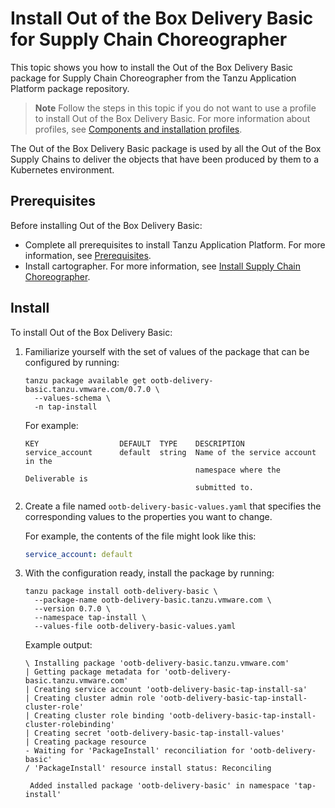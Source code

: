 # Install Out of the Box Delivery Basic for Supply Chain Choreographer

This topic shows you how to install the Out of the Box Delivery Basic package
for Supply Chain Choreographer from the Tanzu Application Platform package
repository.

> **Note** Follow the steps in this topic if you do not want to use a profile to install Out of the Box Delivery Basic. For more information about profiles, see [Components and installation profiles](../about-package-profiles.hbs.md).

The Out of the Box Delivery Basic package is used by all the Out of the Box Supply Chains
to deliver the objects that have been produced by them to a Kubernetes environment.

## <a id='ootbdb-prereqs'></a>Prerequisites

Before installing Out of the Box Delivery Basic:

- Complete all prerequisites to install Tanzu Application Platform. For more information, see [Prerequisites](../prerequisites.md).
- Install cartographer. For more information, see [Install Supply Chain Choreographer](install-scc.md).

## <a id='oobtdb-install'></a> Install

To install Out of the Box Delivery Basic:

1. Familiarize yourself with the set of values of the package that can be
   configured by running:

    ```console
    tanzu package available get ootb-delivery-basic.tanzu.vmware.com/0.7.0 \
      --values-schema \
      -n tap-install
    ```

    For example:

    ```console
    KEY                  DEFAULT  TYPE    DESCRIPTION
    service_account      default  string  Name of the service account in the
                                          namespace where the Deliverable is
                                          submitted to.
    ```

1. Create a file named `ootb-delivery-basic-values.yaml` that specifies the
   corresponding values to the properties you want to change.

   For example, the contents of the file might look like this:

    ```yaml
    service_account: default
    ```

1. With the configuration ready, install the package by running:


    ```console
    tanzu package install ootb-delivery-basic \
      --package-name ootb-delivery-basic.tanzu.vmware.com \
      --version 0.7.0 \
      --namespace tap-install \
      --values-file ootb-delivery-basic-values.yaml
    ```

    Example output:

    ```console
    \ Installing package 'ootb-delivery-basic.tanzu.vmware.com'
    | Getting package metadata for 'ootb-delivery-basic.tanzu.vmware.com'
    | Creating service account 'ootb-delivery-basic-tap-install-sa'
    | Creating cluster admin role 'ootb-delivery-basic-tap-install-cluster-role'
    | Creating cluster role binding 'ootb-delivery-basic-tap-install-cluster-rolebinding'
    | Creating secret 'ootb-delivery-basic-tap-install-values'
    | Creating package resource
    - Waiting for 'PackageInstall' reconciliation for 'ootb-delivery-basic'
    / 'PackageInstall' resource install status: Reconciling

     Added installed package 'ootb-delivery-basic' in namespace 'tap-install'
    ```
